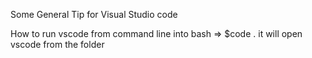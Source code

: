Some General Tip for Visual Studio code

How to run vscode from command line into bash 
=> $code . 
it will open vscode from the folder
